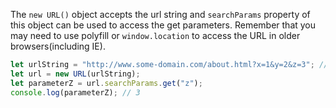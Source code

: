 
  The `new URL()` object accepts the url string and `searchParams` property of this object can be used to access the get parameters. Remember that you may need to use polyfill or `window.location` to access the URL in older browsers(including IE).

  ```javascript
  let urlString = "http://www.some-domain.com/about.html?x=1&y=2&z=3"; //window.location.href
  let url = new URL(urlString);
  let parameterZ = url.searchParams.get("z");
  console.log(parameterZ); // 3
  ```
